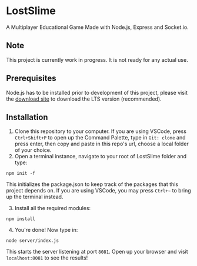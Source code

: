 # LostSlime
A Multiplayer Educational Game Made with Node.js, Express and Socket.io.

## Note
This project is currently work in progress. It is not ready for any actual use. 
  
## Prerequisites
Node.js has to be installed prior to development of this project, please visit the [download site](https://nodejs.org/en/) to download the LTS version (recommended).

## Installation
1. Clone this repository to your computer. If you are using VSCode, press ```Ctrl+Shift+P``` to open up the Command Palette, type in ```Git: clone``` and press enter, then copy and paste in this repo's url, choose a local folder of your choice.
2. Open a terminal instance, navigate to your root of LostSlime folder and type:
~~~
npm init -f
~~~
  This initializes the package.json to keep track of the packages that this project depends on. If you are using VSCode, you may press ``Ctrl+~`` to bring up the terminal instead.
 
3. Install all the required modules:
~~~
npm install
~~~
4. You're done! Now type in:
~~~
node server/index.js
~~~
This starts the server listening at port ```8081```. Open up your browser and visit ```localhost:8081``` to see the results!

